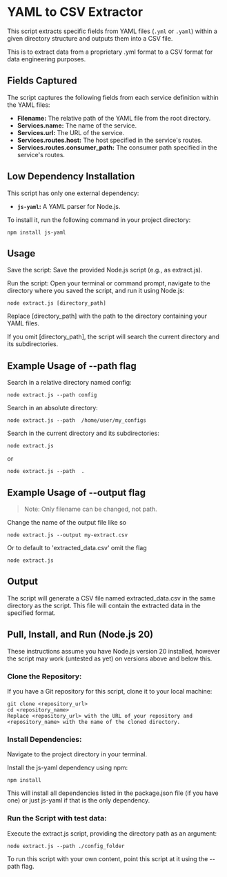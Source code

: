 # YAML to CSV Extractor

This script extracts specific fields from YAML files (`.yml` or `.yaml`) within a given directory structure and outputs them into a CSV file.

This is to extract data from a proprietary .yml format to a CSV format for data engineering purposes.

## Fields Captured

The script captures the following fields from each service definition within the YAML files:

* **Filename:** The relative path of the YAML file from the root directory.
* **Services.name:** The name of the service.
* **Services.url:** The URL of the service.
* **Services.routes.host:** The host specified in the service's routes.
* **Services.routes.consumer_path:** The consumer path specified in the service's routes.

## Low Dependency Installation

This script has only one external dependency:

* **`js-yaml`:** A YAML parser for Node.js.

To install it, run the following command in your project directory:

```
npm install js-yaml
```

## Usage
Save the script: Save the provided Node.js script (e.g., as extract.js).

Run the script: Open your terminal or command prompt, navigate to the directory where you saved the script, and run it using Node.js:

```
node extract.js [directory_path]
```

Replace [directory_path] with the path to the directory containing your YAML files.

If you omit [directory_path], the script will search the current directory and its subdirectories.

## Example Usage of --path flag

Search in a relative directory named config:

```node extract.js --path config```

Search in an absolute directory:

```node extract.js --path  /home/user/my_configs```

Search in the current directory and its subdirectories:

```node extract.js```

or

```node extract.js --path  . ```

## Example Usage of --output flag

> Note: Only filename can be changed, not path.

Change the name of the output file like so

```node extract.js --output my-extract.csv```

Or to default to 'extracted_data.csv' omit the flag

```node extract.js```

## Output

The script will generate a CSV file named extracted_data.csv in the same directory as the script. This file will contain the extracted data in the specified format.

## Pull, Install, and Run (Node.js 20)

These instructions assume you have Node.js version 20 installed, however the script may work (untested as yet) on versions above and below this.

### Clone the Repository:

If you have a Git repository for this script, clone it to your local machine:

```
git clone <repository_url>
cd <repository_name>
Replace <repository_url> with the URL of your repository and <repository_name> with the name of the cloned directory.
```

### Install Dependencies:

Navigate to the project directory in your terminal.

Install the js-yaml dependency using npm:

```
npm install
```

This will install all dependencies listed in the package.json file (if you have one) or just js-yaml if that is the only dependency.

### Run the Script with test data:

Execute the extract.js script, providing the directory path as an argument:

```
node extract.js --path ./config_folder
```

To run this script with your own content, point this script at it using the --path flag.
